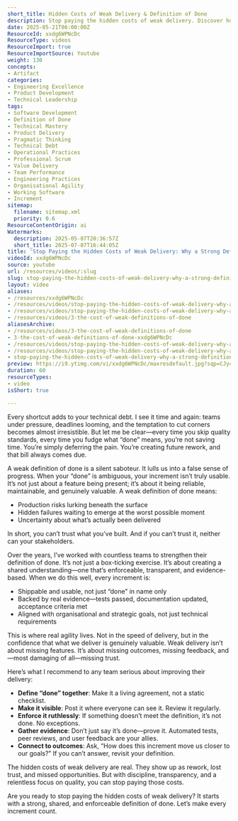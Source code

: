 ```yaml
---
short_title: Hidden Costs of Weak Delivery & Definition of Done
description: Stop paying the hidden costs of weak delivery. Discover how a strong, shared definition of done builds trust, quality, and real agility in your team.
date: 2025-05-21T06:00:00Z
ResourceId: xxdg6WPNcDc
ResourceType: videos
ResourceImport: true
ResourceImportSource: Youtube
weight: 130
concepts:
- Artifact
categories:
- Engineering Excellence
- Product Development
- Technical Leadership
tags:
- Software Development
- Definition of Done
- Technical Mastery
- Product Delivery
- Pragmatic Thinking
- Technical Debt
- Operational Practices
- Professional Scrum
- Value Delivery
- Team Performance
- Engineering Practices
- Organisational Agility
- Working Software
- Increment
sitemap:
  filename: sitemap.xml
  priority: 0.6
ResourceContentOrigin: ai
Watermarks:
  description: 2025-05-07T20:36:57Z
  short_title: 2025-07-07T16:44:05Z
title: 'Stop Paying the Hidden Costs of Weak Delivery: Why a Strong Definition of Done Transforms Your Team’s Results'
videoId: xxdg6WPNcDc
source: youtube
url: /resources/videos/:slug
slug: stop-paying-the-hidden-costs-of-weak-delivery-why-a-strong-definition-of-done-transforms-your-teams-results-xxdg6WPNcDc
layout: video
aliases:
- /resources/xxdg6WPNcDc
- /resources/videos/stop-paying-the-hidden-costs-of-weak-delivery-why-a-strong-definition-of-done-transforms-your-teams-results-xxdg6WPNcDc
- /resources/videos/stop-paying-the-hidden-costs-of-weak-delivery-why-a-strong-definition-of-done-transforms-your-teams-results
- /resources/videos/3-the-cost-of-weak-definitions-of-done
aliasesArchive:
- /resources/videos/3-the-cost-of-weak-definitions-of-done
- 3-the-cost-of-weak-definitions-of-done-xxdg6WPNcDc
- /resources/videos/stop-paying-the-hidden-costs-of-weak-delivery-why-a-strong-definition-of-done-transforms-your-team-s-results
- /resources/videos/stop-paying-the-hidden-costs-of-weak-delivery-why-a-strong-definition-of-done-transforms-your-teams-results
- stop-paying-the-hidden-costs-of-weak-delivery-why-a-strong-definition-of-done-transforms-your-teams-results-xxdg6WPNcDc
preview: https://i9.ytimg.com/vi/xxdg6WPNcDc/maxresdefault.jpg?sqp=CJy47sAG&rs=AOn4CLBj8suPfiSHxrqDQn0oep7IwNm1rg
duration: 60
resourceTypes:
- video
isShort: true

---
```

Every shortcut adds to your technical debt. I see it time and again: teams under pressure, deadlines looming, and the temptation to cut corners becomes almost irresistible. But let me be clear—every time you skip quality standards, every time you fudge what “done” means, you’re not saving time. You’re simply deferring the pain. You’re creating future rework, and that bill always comes due.

A weak definition of done is a silent saboteur. It lulls us into a false sense of progress. When your “done” is ambiguous, your increment isn’t truly usable. It’s not just about a feature being present; it’s about it being reliable, maintainable, and genuinely valuable. A weak definition of done means:

- Production risks lurking beneath the surface
- Hidden failures waiting to emerge at the worst possible moment
- Uncertainty about what’s actually been delivered

In short, you can’t trust what you’ve built. And if you can’t trust it, neither can your stakeholders.

Over the years, I’ve worked with countless teams to strengthen their definition of done. It’s not just a box-ticking exercise. It’s about creating a shared understanding—one that’s enforceable, transparent, and evidence-based. When we do this well, every increment is:

- Shippable and usable, not just “done” in name only
- Backed by real evidence—tests passed, documentation updated, acceptance criteria met
- Aligned with organisational and strategic goals, not just technical requirements

This is where real agility lives. Not in the speed of delivery, but in the confidence that what we deliver is genuinely valuable. Weak delivery isn’t about missing features. It’s about missing outcomes, missing feedback, and—most damaging of all—missing trust.

Here’s what I recommend to any team serious about improving their delivery:

- **Define “done” together**: Make it a living agreement, not a static checklist.
- **Make it visible**: Post it where everyone can see it. Review it regularly.
- **Enforce it ruthlessly**: If something doesn’t meet the definition, it’s not done. No exceptions.
- **Gather evidence**: Don’t just say it’s done—prove it. Automated tests, peer reviews, and user feedback are your allies.
- **Connect to outcomes**: Ask, “How does this increment move us closer to our goals?” If you can’t answer, revisit your definition.

The hidden costs of weak delivery are real. They show up as rework, lost trust, and missed opportunities. But with discipline, transparency, and a relentless focus on quality, you can stop paying those costs.

Are you ready to stop paying the hidden costs of weak delivery? It starts with a strong, shared, and enforceable definition of done. Let’s make every increment count.
